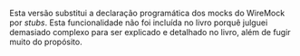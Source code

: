 Esta versão substitui a declaração programática dos mocks do WireMock por _stubs_. Esta funcionalidade não foi incluída no livro porquê julguei demasiado complexo para ser explicado e detalhado no livro, além de fugir muito do propósito. 
